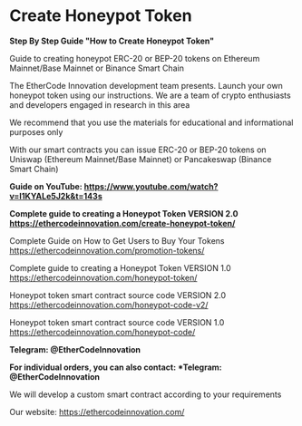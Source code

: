 # Create Honeypot Token

__Step By Step Guide "How to Create Honeypot Token"__

Guide to creating honeypot ERC-20 or BEP-20 tokens on Ethereum Mainnet/Base Mainnet or Binance Smart Chain

The EtherCode Innovation development team presents. Launch your own honeypot token using our instructions. We are a team of crypto enthusiasts and developers engaged in research in this area

We recommend that you use the materials for educational and informational purposes only

With our smart contracts you can issue ERC-20 or BEP-20 tokens on Uniswap (Ethereum Mainnet/Base Mainnet) or Pancakeswap (Binance Smart Chain)

__Guide on YouTube: https://www.youtube.com/watch?v=I1KYALe5J2k&t=143s__

__Сomplete guide to creating a Honeypot Token VERSION 2.0 https://ethercodeinnovation.com/create-honeypot-token/__

Complete Guide on How to Get Users to Buy Your Tokens https://ethercodeinnovation.com/promotion-tokens/

Сomplete guide to creating a Honeypot Token VERSION 1.0 https://ethercodeinnovation.com/honeypot-token/

Honeypot token smart contract source code VERSION 2.0 https://ethercodeinnovation.com/honeypot-code-v2/

Honeypot token smart contract source code VERSION 1.0 https://ethercodeinnovation.com/honeypot-code/


__Telegram: @EtherCodeInnovation__

__For individual orders, you can also contact: *Telegram: @EtherCodeInnovation__

We will develop a custom smart contract according to your requirements

Our website: https://ethercodeinnovation.com/
